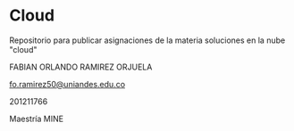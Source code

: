 # Cloud

Repositorio para publicar asignaciones de la materia soluciones en la nube "cloud"

FABIAN ORLANDO RAMIREZ ORJUELA

fo.ramirez50@uniandes.edu.co

201211766



Maestría MINE


